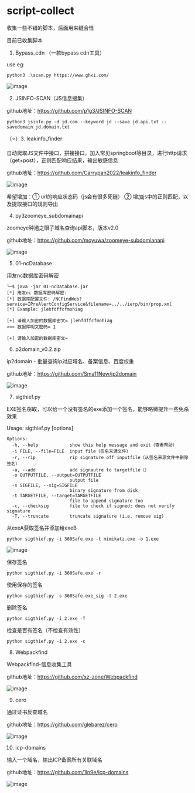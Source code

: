 # script-collect
收集一些不错的脚本，后面用来缝合怪

目前已收集脚本
1. Bypass_cdn （一款bypass cdn工具）

use eg:

```python3 .\scan.py https://www.ghxi.com/```

![image](https://user-images.githubusercontent.com/37091232/195241543-9e753462-1b0a-43da-9616-39cd93b48ef0.png)


2. JSINFO-SCAN（JS信息搜集）

github地址：https://github.com/p1g3/JSINFO-SCAN

```python3 jsinfo.py -d jd.com --keyword jd --save jd.api.txt --savedomain jd.domain.txt```


（⭐）3. leakinfo_finder

自动爬取JS文件中接口，拼接接口，加入常见springboot等目录，进行http请求（get+post），正则匹配响应结果，输出敏感信息

github地址：https://github.com/Carrypan2022/leakinfo_finder

![image](https://user-images.githubusercontent.com/37091232/195039111-39f66975-09e8-4555-ae54-90a43f6fcad2.png)

希望增加：① url的响应状态码（js会有很多死链） ② 增加js中的正则匹配，以及提取接口的规则导出

4. py3zoomeye_subdomainapi

zoomeye钟馗之眼子域名查询api脚本，版本v2.0

github地址：https://github.com/moyuwa/zoomeye-subdomianapi

![image](https://user-images.githubusercontent.com/37091232/195241489-818ec188-26b7-4c32-aa14-ba718af3f2d8.png)

5. 01-ncDatabase

用友nc数据库密码解密

```
╰─$ java -jar 01-ncDatabase.jar
[*] 用友nc 数据库密码解密:
[*] 数据库配置文件: /NCFindWeb?service=IPreAlertConfigService&filename=../../ierp/bin/prop.xml
[*] Example: jlehfdffcfmohiag

[+] 请输入加密的数据库密文= jlehfdffcfmohiag
>>> 数据库明文密码= 1

[+] 请输入加密的数据库密文=
```

6. p2domain_v0.2.zip

ip2domain - 批量查询ip对应域名、备案信息、百度权重

github地址：https://github.com/Sma11New/ip2domain

![image](https://user-images.githubusercontent.com/37091232/198302360-7ed6f52e-9a3a-42ae-8d26-be677f7e4221.png)

7. sigthief.py

EXE签名窃取，可以给一个没有签名的exe添加一个签名，能够略微提升一些免杀效果

Usage: sigthief.py [options]

```
Options:
  -h, --help            show this help message and exit（查看帮助）
  -i FILE, --file=FILE  input file（签名来源文件）
  -r, --rip             rip signature off inputfile（从签名来源文件中删除签名）
  -a, --add             add signautre to targetfile（）
  -o OUTPUTFILE, --output=OUTPUTFILE
                        output file
  -s SIGFILE, --sig=SIGFILE
                        binary signature from disk
  -t TARGETFILE, --target=TARGETFILE
                        file to append signature too
  -c, --checksig        file to check if signed; does not verify signature
  -T, --truncate        truncate signature (i.e. remove sig)
```
从exeA获取签名并添加给exeB 
 ```
 python sigthief.py -i 360Safe.exe -t mimikatz.exe -o 1.exe
 ```
 ![image](https://user-images.githubusercontent.com/37091232/200159217-2ddfa347-bb6f-441f-b7aa-d45efa45398f.png)

保存签名
```
python sigthief.py -i 360Safe.exe -r
```
使用保存的签名
```
python sigthief.py -s 360Safe.exe_sig -t 2.exe
```
删除签名
```
python sigthief.py -i 2.exe -T
```
检查是否有签名（不检查有效性）
```
python sigthief.py -i 2.exe -c
```

8. Webpackfind

Webpackfind-信息收集工具

github地址：https://github.com/xz-zone/Webpackfind

![image](https://user-images.githubusercontent.com/37091232/200601302-efd6a2f4-e27b-4532-b465-87a748eec183.png)


9. cero

通过证书反查域名

github地址：https://github.com/glebarez/cero

![image](https://user-images.githubusercontent.com/37091232/200862677-c3bbbe9d-478f-4e82-a716-9f476631044b.png)

10. icp-domains

输入一个域名，输出ICP备案所有关联域名

github地址：https://github.com/1in9e/icp-domains

![image](https://user-images.githubusercontent.com/37091232/206863873-c8850912-e911-4f42-8415-c90248de06ee.png)

